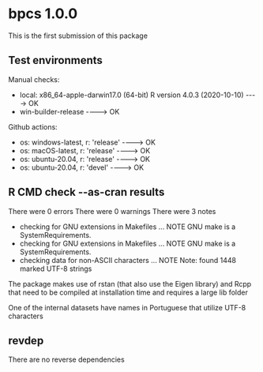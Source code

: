 # bpcs 1.0.0

This is the first submission of this package

## Test environments

Manual checks:
  - local: x86_64-apple-darwin17.0 (64-bit) R version 4.0.3 (2020-10-10) ---->  OK
  - win-builder-release ---->  OK

Github actions:
  - os: windows-latest, r: 'release' ----> OK
  - os: macOS-latest, r: 'release'   ----> OK
  - os: ubuntu-20.04, r: 'release'   ----> OK
  - os: ubuntu-20.04, r: 'devel'     ----> OK


## R CMD check --as-cran results

There were 0 errors
There were 0 warnings
There were 3 notes
  - checking for GNU extensions in Makefiles ... NOTE
  GNU make is a SystemRequirements.
  - checking for GNU extensions in Makefiles ... NOTE
  GNU make is a SystemRequirements.
  - checking data for non-ASCII characters ... NOTE
  Note: found 1448 marked UTF-8 strings
      
The package makes use of rstan (that also use the Eigen library) and Rcpp that need to be compiled at installation time and requires a large lib folder

One of the internal datasets have names in Portuguese that utilize UTF-8 characters
  
## revdep

There are no reverse dependencies
